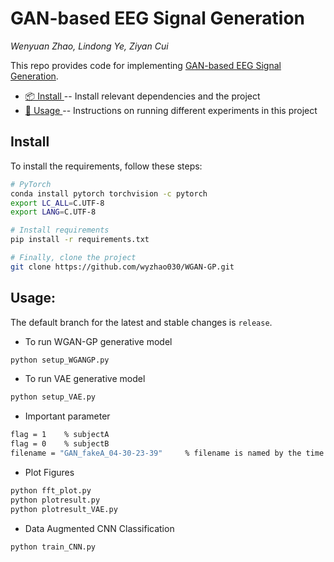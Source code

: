 # GAN-based EEG Signal Generation

_Wenyuan Zhao, Lindong Ye, Ziyan Cui_

This repo provides code for implementing [GAN-based EEG Signal Generation](https://github.com/wyzhao030/WGAN-GP/blob/main/GAN-based_algorithm_for_EEG_signals.pdf).

* [📦 Install ](#install) -- Install relevant dependencies and the project
* [🔧 Usage ](#usage) -- Instructions on running different experiments in this project

## Install 
To install the requirements, follow these steps:
```bash
# PyTorch
conda install pytorch torchvision -c pytorch
export LC_ALL=C.UTF-8
export LANG=C.UTF-8

# Install requirements
pip install -r requirements.txt

# Finally, clone the project
git clone https://github.com/wyzhao030/WGAN-GP.git
```

## Usage:
The default branch for the latest and stable changes is `release`. 

* To run WGAN-GP generative model
```bash
python setup_WGANGP.py
```

* To run VAE generative model
```bash
python setup_VAE.py
```

* Important parameter
```bash
flag = 1    % subjectA
flag = 0    % subjectB
filename = "GAN_fakeA_04-30-23-39"     % filename is named by the time you run the code. Change "04-30-23-39" for necessity.
```

* Plot Figures
```bash
python fft_plot.py
python plotresult.py
python plotresult_VAE.py
```

* Data Augmented CNN Classification
```bash
python train_CNN.py
```





